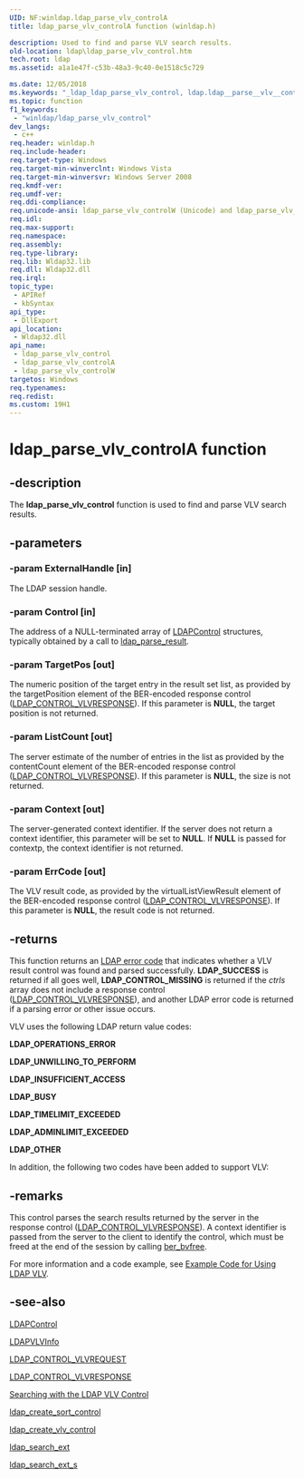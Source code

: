 ```yaml
---
UID: NF:winldap.ldap_parse_vlv_controlA
title: ldap_parse_vlv_controlA function (winldap.h)

description: Used to find and parse VLV search results.
old-location: ldap\ldap_parse_vlv_control.htm
tech.root: ldap
ms.assetid: a1a1e47f-c53b-48a3-9c40-0e1518c5c729

ms.date: 12/05/2018
ms.keywords: "_ldap_ldap_parse_vlv_control, ldap.ldap__parse__vlv__control, ldap.ldap_parse_vlv_control, ldap_parse_vlv_control, ldap_parse_vlv_control function [LDAP], ldap_parse_vlv_controlA, ldap_parse_vlv_controlW, winldap/ldap_parse_vlv_control, winldap/ldap_parse_vlv_controlA, winldap/ldap_parse_vlv_controlW"
ms.topic: function
f1_keywords: 
 - "winldap/ldap_parse_vlv_control"
dev_langs:
 - c++
req.header: winldap.h
req.include-header: 
req.target-type: Windows
req.target-min-winverclnt: Windows Vista
req.target-min-winversvr: Windows Server 2008
req.kmdf-ver: 
req.umdf-ver: 
req.ddi-compliance: 
req.unicode-ansi: ldap_parse_vlv_controlW (Unicode) and ldap_parse_vlv_controlA (ANSI)
req.idl: 
req.max-support: 
req.namespace: 
req.assembly: 
req.type-library: 
req.lib: Wldap32.lib
req.dll: Wldap32.dll
req.irql: 
topic_type:
 - APIRef
 - kbSyntax
api_type:
 - DllExport
api_location:
 - Wldap32.dll
api_name:
 - ldap_parse_vlv_control
 - ldap_parse_vlv_controlA
 - ldap_parse_vlv_controlW
targetos: Windows
req.typenames: 
req.redist: 
ms.custom: 19H1
---
```


# ldap_parse_vlv_controlA function


## -description


The <b>ldap_parse_vlv_control</b> function is used to find and parse VLV search results.


## -parameters




### -param ExternalHandle [in]

The LDAP session handle.


### -param Control [in]

The address of a NULL-terminated array of <a href="https://docs.microsoft.com/previous-versions/windows/desktop/api/winldap/ns-winldap-ldapcontrola">LDAPControl</a> structures, typically obtained by a call to 
<a href="https://docs.microsoft.com/previous-versions/windows/desktop/api/winldap/nf-winldap-ldap_parse_result">ldap_parse_result</a>.


### -param TargetPos [out]

The numeric position of the target entry in the result set list, as provided by the targetPosition element of the BER-encoded response control (<a href="https://docs.microsoft.com/previous-versions/windows/desktop/ldap/ldap-control-vlvresponse">LDAP_CONTROL_VLVRESPONSE</a>). If this parameter is <b>NULL</b>, the target position is not returned.


### -param ListCount [out]

The server estimate of the number of entries in the list as provided by the contentCount element of the BER-encoded response control (<a href="https://docs.microsoft.com/previous-versions/windows/desktop/ldap/ldap-control-vlvresponse">LDAP_CONTROL_VLVRESPONSE</a>). If this parameter is <b>NULL</b>, the size is not returned.


### -param Context [out]

The server-generated context identifier. If the server does not return a context identifier, this parameter will be set to <b>NULL</b>. If <b>NULL</b> is passed for contextp, the context identifier is not returned.


### -param ErrCode [out]

The VLV result code, as provided by the virtualListViewResult element of the BER-encoded response control (<a href="https://docs.microsoft.com/previous-versions/windows/desktop/ldap/ldap-control-vlvresponse">LDAP_CONTROL_VLVRESPONSE</a>). If this parameter is <b>NULL</b>, the result code is not returned.


## -returns



This function returns an 
<a href="https://docs.microsoft.com/previous-versions/windows/desktop/ldap/return-values">LDAP error code</a> that indicates whether a VLV result control was found and parsed successfully. <b>LDAP_SUCCESS</b> is returned if all goes well, <b>LDAP_CONTROL_MISSING</b> is returned if the <i>ctrls</i> array does not include a response control (<a href="https://docs.microsoft.com/previous-versions/windows/desktop/ldap/ldap-control-vlvresponse">LDAP_CONTROL_VLVRESPONSE</a>), and another LDAP error code is returned if a parsing error or other issue occurs.

VLV uses the following LDAP return value codes:

<b>LDAP_OPERATIONS_ERROR</b>

<b>LDAP_UNWILLING_TO_PERFORM</b>

<b>LDAP_INSUFFICIENT_ACCESS</b>

<b>LDAP_BUSY</b>

<b>LDAP_TIMELIMIT_EXCEEDED</b>

<b>LDAP_ADMINLIMIT_EXCEEDED</b>

<b>LDAP_OTHER</b>

In addition, the following two codes have been added to support VLV:




## -remarks



This control parses the search results returned by the server in the response control (<a href="https://docs.microsoft.com/previous-versions/windows/desktop/ldap/ldap-control-vlvresponse">LDAP_CONTROL_VLVRESPONSE</a>). A context identifier is passed from the server to the client to identify the control, which must be freed at the end of the session by calling 
<a href="https://docs.microsoft.com/previous-versions/windows/desktop/api/winber/nf-winber-ber_bvfree">ber_bvfree</a>.

For more information and a code example, see 
<a href="https://docs.microsoft.com/previous-versions/windows/desktop/ldap/example-code-for-using-ldap-vlv">Example Code for Using LDAP VLV</a>.




## -see-also




<a href="https://docs.microsoft.com/previous-versions/windows/desktop/api/winldap/ns-winldap-ldapcontrola">LDAPControl</a>



<a href="https://docs.microsoft.com/previous-versions/windows/desktop/api/winldap/ns-winldap-ldapvlvinfo">LDAPVLVInfo</a>



<a href="https://docs.microsoft.com/previous-versions/windows/desktop/ldap/ldap-control-vlvrequest">LDAP_CONTROL_VLVREQUEST</a>



<a href="https://docs.microsoft.com/previous-versions/windows/desktop/ldap/ldap-control-vlvresponse">LDAP_CONTROL_VLVRESPONSE</a>



<a href="https://docs.microsoft.com/previous-versions/windows/desktop/ldap/searching-with-the-ldap-vlv-control">Searching with the LDAP VLV Control</a>



<a href="https://docs.microsoft.com/previous-versions/windows/desktop/api/winldap/nf-winldap-ldap_create_sort_control">ldap_create_sort_control</a>



<a href="https://docs.microsoft.com/previous-versions/windows/desktop/api/winldap/nf-winldap-ldap_create_vlv_controla">ldap_create_vlv_control</a>



<a href="https://docs.microsoft.com/previous-versions/windows/desktop/api/winldap/nf-winldap-ldap_search_ext">ldap_search_ext</a>



<a href="https://docs.microsoft.com/previous-versions/windows/desktop/api/winldap/nf-winldap-ldap_search_ext_s">ldap_search_ext_s</a>
 

 

